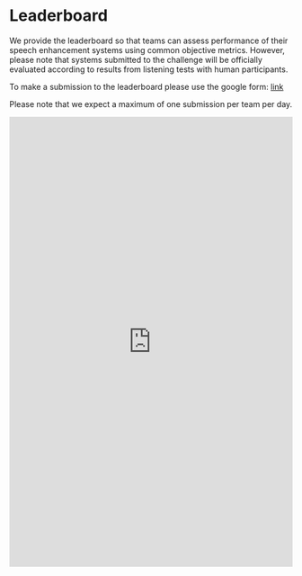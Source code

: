 # Leaderboard

We provide the leaderboard so that teams can assess performance of their speech enhancement systems using common objective metrics. 
However, please note that systems submitted to the challenge will be officially evaluated according to results from listening tests with human participants.

To make a submission to the leaderboard please use the google form: <a href="https://forms.gle/iSEkkQG3AP7xUQsz8" target="_blank" style="colour:blue"> link </a>

Please note that we expect a maximum of one submission per team per day. 

<iframe src="https://mandargogate.github.io/avsec2025/" style="width:100%; height:800px;" scrolling="auto" frameBorder="0"></iframe>
